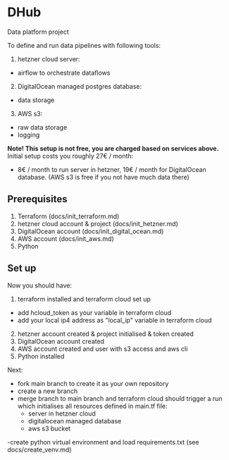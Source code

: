 # DHub
Data platform project

To define and run data pipelines with following tools:
1. hetzner cloud server:
- airflow to orchestrate dataflows
2. DigitalOcean managed postgres database:
- data storage
3. AWS s3:
- raw data storage
- logging

**Note! This setup is not free, you are charged based on services above.**
Initial setup costs you roughly 27€ / month:
- 8€ / month to run server in hetzner, 19€ / month for DigitalOcean database. (AWS s3 is free if you not have much data there)

## Prerequisites
1. Terraform (docs/init_terraform.md)
2. hetzner cloud account & project (docs/init_hetzner.md)
3. DigitalOcean account (docs/init_digital_ocean.md)
4. AWS account (docs/init_aws.md)
5. Python

## Set up
Now you should have:
1. terraform installed and terraform cloud set up
- add hcloud_token as your variable in terraform cloud
- add your local ip4 address as "local_ip" variable in terraform cloud
2. hetzner account created & project initialised & token created
3. DigitalOcean account created
4. AWS account created and user with s3 access and aws cli
5. Python installed

Next:
- fork main branch to create it as your own repository
- create a new branch
- merge branch to main branch and terraform cloud should trigger a run which initialises all resources defined in main.tf file:
    - server in hetzner cloud
    - digitalocean managed database
    - aws s3 bucket






-create python virtual environment and load requirements.txt (see docs/create_venv.md)

